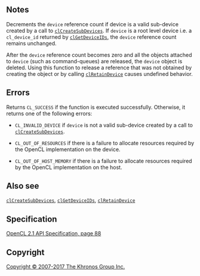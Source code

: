 
## Notes

Decrements the `device` reference count if device is a valid sub-device
created by a call to [`clCreateSubDevices`](clCreateSubDevices.html). If
`device` is a root level device i.e. a `cl_device_id` returned by
[`clGetDeviceIDs`](clGetDeviceIDs.html), the `device` reference count
remains unchanged.

After the `device` reference count becomes zero and all the objects
attached to `device` (such as command-queues) are released, the `device`
object is deleted. Using this function to release a reference that was
not obtained by creating the object or by calling
[`clRetainDevice`](clRetainDevice.html) causes undefined behavior.

## Errors

Returns `CL_SUCCESS` if the function is executed successfully.
Otherwise, it returns one of the following errors:

-   `CL_INVALID_DEVICE` if `device` is not a valid sub-device created by
    a call to [`clCreateSubDevices`](clCreateSubDevices.html).

-   `CL_OUT_OF_RESOURCES` if there is a failure to allocate resources
    required by the OpenCL implementation on the device.

-   `CL_OUT_OF_HOST_MEMORY` if there is a failure to allocate resources
    required by the OpenCL implementation on the host.

## Also see

[`clCreateSubDevices`](clCreateSubDevices.html),
[`clGetDeviceIDs`](clGetDeviceIDs.html),
[`clRetainDevice`](clRetainDevice.html)

## Specification

[OpenCL 2.1 API Specification, page
88](https://www.khronos.org/registry/cl/specs/opencl-2.1.pdf#page=88)

## Copyright

[Copyright © 2007-2017 The Khronos Group Inc.](copyright.html)
